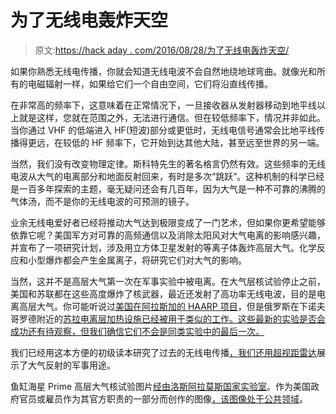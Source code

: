 # 为了无线电轰炸天空

> 原文:[https://hack aday . com/2016/08/28/为了无线电轰炸天空/](https://hackaday.com/2016/08/28/bombing-the-sky-for-the-sake-of-radio/)

如果你熟悉无线电传播，你就会知道无线电波不会自然地绕地球弯曲。就像光和所有的电磁辐射一样，如果给它们一个自由空间，它们将沿直线传播。

在非常高的频率下，这意味着在正常情况下，一旦接收器从发射器移动到地平线以上就是这样，您就在范围之外，无法进行通信。但在较低频率下，情况并非如此。当你通过 VHF 的低端进入 HF(短波)部分或更低时，无线电信号通常会比地平线传播得更远，在较低的 HF 频率下，它开始到达其他大陆，甚至远至世界的另一端。

当然，我们没有改变物理定律。斯科特先生的著名格言仍然有效。这些频率的无线电波从大气的电离部分和地面反射回来，有时是多次“跳跃”。这种机制的科学已经是一百多年探索的主题，毫无疑问还会有几百年，因为大气是一种不可靠的沸腾的气体汤，而不是你的无线电波的可预测的镜子。

业余无线电爱好者已经将推动大气达到极限变成了一门艺术，但如果你更希望能够依靠它呢？美国军方对可靠的高频通信以及消除太阳风对大气电离的影响感兴趣，并宣布了一项研究计划，涉及用立方体卫星发射的等离子体轰炸高层大气。化学反应和小型爆炸都会产生金属离子，将研究它们对大气的影响。

当然，这并不是高层大气第一次在军事实验中被电离。在大气层核试验停止之前，美国和苏联都在这些高度爆炸了核武器，最近还发射了高功率无线电波，目的是电离高层大气。你可能听说过[美国在阿拉斯加的 HAARP 项目](https://en.wikipedia.org/wiki/High_Frequency_Active_Auroral_Research_Program)，但是俄罗斯在下诺夫哥罗德附近的[苏拉电离层加热设施已经被用于类似的工作。这些最新的实验是否会成功还有待观察，但我们确信它们不会是同类实验中的最后一次。](https://en.wikipedia.org/wiki/Sura_Ionospheric_Heating_Facility)

我们已经用这本方便的初级读本研究了过去的无线电传播[，我们还用](http://hackaday.com/2015/11/18/tv-going-the-distance-propagation/)[超视距雷达](http://hackaday.com/2015/06/02/retrotechtacular-cover-your-conus-with-oth-b-radar/)展示了大气反射的军事用途。

鱼缸海星 Prime 高层大气核试验图片[经由洛斯阿拉莫斯国家实验室](https://www.lanl.gov/_assets/php/flickrImage.php?photo_id=7597473528&secret=86d696bb76#img)。作为美国政府官员或雇员作为其官方职责的一部分而创作的图像[，该图像处于公共领域](https://www.usa.gov/government-works)。